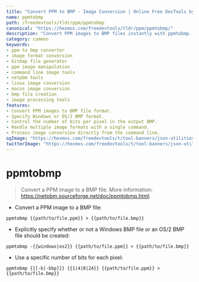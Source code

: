 ```yaml
---
title: "Convert PPM to BMP - Image Conversion | Online Free DevTools by Hexmos"
name: ppmtobmp
path: /freedevtools/tldr/ppm/ppmtobmp
canonical: "https://hexmos.com/freedevtools/tldr/ppm/ppmtobmp/"
description: "Convert PPM images to BMP files instantly with ppmtobmp. Optimize image conversion processes and handle different BMP formats using the command line. Free online tool, no registration required."
category: common
keywords:
- ppm to bmp converter
- image format conversion
- bitmap file generator
- ppm image manipulation
- command line image tools
- netpbm tools
- linux image conversion
- macos image conversion
- bmp file creation
- image processing tools
features:
- Convert PPM images to BMP file format.
- Specify Windows or OS/2 BMP format.
- Control the number of bits per pixel in the output BMP.
- Handle multiple image formats with a single command.
- Process image conversion directly from the command line.
ogImage: "https://hexmos.com/freedevtools/t/tool-banners/json-utilities-banner.png"
twitterImage: "https://hexmos.com/freedevtools/t/tool-banners/json-utilities-banner.png"
---
```


# ppmtobmp

> Convert a PPM image to a BMP file.
> More information: <https://netpbm.sourceforge.net/doc/ppmtobmp.html>.

- Convert a PPM image to a BMP file:

`ppmtobmp {{path/to/file.ppm}} > {{path/to/file.bmp}}`

- Explicitly specify whether or not a Windows BMP file or an OS/2 BMP file should be created:

`ppmtobmp -{{windows|os2}} {{path/to/file.ppm}} > {{path/to/file.bmp}}`

- Use a specific number of bits for each pixel:

`ppmtobmp {{[-b|-bbp]}} {{1|4|8|24}} {{path/to/file.ppm}} > {{path/to/file.bmp}}`
